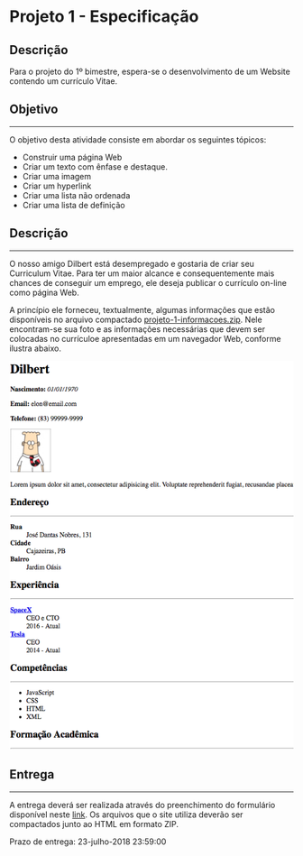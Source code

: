 # Projeto 1 - Especificação

## Descrição
Para o projeto do 1º bimestre, espera-se o desenvolvimento de um Website contendo um currículo Vitae.

## Objetivo
---
O objetivo desta atividade consiste em abordar os seguintes tópicos:

- Construir uma página Web
- Criar um texto com ênfase e destaque.
- Criar uma imagem
- Criar um hyperlink
- Criar uma lista não ordenada
- Criar uma lista de definição

## Descrição
---

O nosso amigo Dilbert está desempregado e gostaria de criar seu Curriculum Vitae. Para ter um maior alcance e consequentemente mais chances de conseguir um emprego, ele deseja publicar o currículo on-line como página Web.

A princípio ele forneceu, textualmente, algumas informações que estão disponíveis no arquivo compactado [projeto-1-informacoes.zip](projeto-1-informacoes.zip). Nele encontram-se sua foto e as informações necessárias que devem ser colocadas no currículoe apresentadas em um navegador Web, conforme ilustra abaixo.

![Layout Curriculum](projeto-1-screen.png)

## Entrega
---
A entrega deverá ser realizada através do preenchimento do formulário disponível neste [link](https://goo.gl/forms/Kxz6jvZ0KXoqHEd82). Os arquivos que o site utiliza deverão ser compactados junto ao HTML em formato ZIP.

Prazo de entrega: 23-julho-2018 23:59:00
